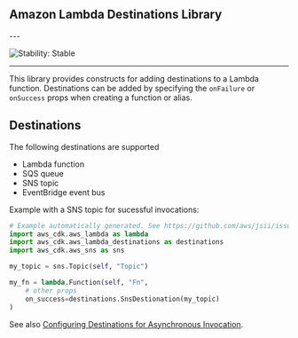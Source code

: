 ## Amazon Lambda Destinations Library

<!--BEGIN STABILITY BANNER-->---


![Stability: Stable](https://img.shields.io/badge/stability-Stable-success.svg?style=for-the-badge)

---
<!--END STABILITY BANNER-->

This library provides constructs for adding destinations to a Lambda function.
Destinations can be added by specifying the `onFailure` or `onSuccess` props when creating a function or alias.

## Destinations

The following destinations are supported

* Lambda function
* SQS queue
* SNS topic
* EventBridge event bus

Example with a SNS topic for sucessful invocations:

```python
# Example automatically generated. See https://github.com/aws/jsii/issues/826
import aws_cdk.aws_lambda as lambda
import aws_cdk.aws_lambda_destinations as destinations
import aws_cdk.aws_sns as sns

my_topic = sns.Topic(self, "Topic")

my_fn = lambda.Function(self, "Fn",
    # other props
    on_success=destinations.SnsDestionation(my_topic)
)
```

See also [Configuring Destinations for Asynchronous Invocation](https://docs.aws.amazon.com/lambda/latest/dg/invocation-async.html#invocation-async-destinations).
